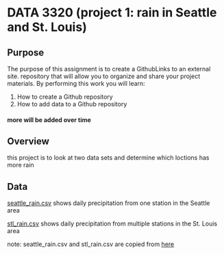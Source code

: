 # DATA 3320 (project 1: rain in Seattle and St. Louis)
## Purpose 
The purpose of this assignment is to create a GithubLinks to an external site. repository that will allow you to organize and share your project materials.
By performing this work you will learn:
1. How to create a Github repository
2. How to add data to a Github repository
#### more will be added over time

## Overview
this project is to look at two data sets and determine which loctions has more rain


## Data
[seattle_rain.csv](https://raw.githubusercontent.com/longhtt/Seattle-Weather/main/seattle_rain.csv)
shows daily precipitation from one station in the Seattle area

[stl_rain.csv](https://raw.githubusercontent.com/longhtt/Seattle-Weather/main/stl_rain.csv)
shows daily precipitation from multiple stations in the St. Louis area

note: seattle_rain.csv and stl_rain.csv are copied from [here](https://github.com/brian-fischer/DATA-3320/tree/main/weather) 

